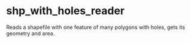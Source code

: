 # shp_with_holes_reader
Reads a shapefile with one feature of many polygons with holes, gets its geometry and area.
